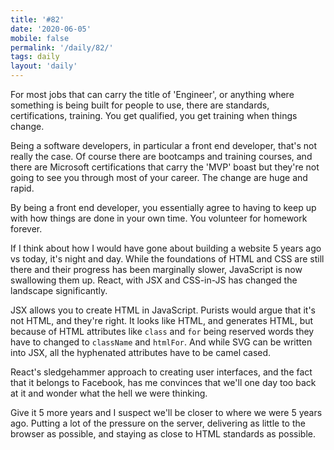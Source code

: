 ```yaml
---
title: '#82'
date: '2020-06-05'
mobile: false
permalink: '/daily/82/'
tags: daily
layout: 'daily'
---
```


For most jobs that can carry the title of 'Engineer', or anything where something is being built for people to use, there are standards, certifications, training. You get qualified, you get training when things change.

Being a software developers, in particular a front end developer, that's not really the case. Of course there are bootcamps and training courses, and there are Microsoft certifications that carry the 'MVP' boast but they're not going to see you through most of your career. The change are huge and rapid.

By being a front end developer, you essentially agree to having to keep up with how things are done in your own time. You volunteer for homework forever.

If I think about how I would have gone about building a website 5 years ago vs today, it's night and day. While the foundations of HTML and CSS are still there and their progress has been marginally slower, JavaScript is now swallowing them up. React, with JSX and CSS-in-JS has changed the landscape significantly.

JSX allows you to create HTML in JavaScript. Purists would argue that it's not HTML, and they're right. It looks like HTML, and generates HTML, but because of HTML attributes like `class` and `for` being reserved words they have to changed to `className` and `htmlFor`. And while SVG can be written into JSX, all the hyphenated attributes have to be camel cased.

React's sledgehammer approach to creating user interfaces, and the fact that it belongs to Facebook, has me convinces that we'll one day too back at it and wonder what the hell we were thinking.

Give it 5 more years and I suspect we'll be closer to where we were 5 years ago. Putting a lot of the pressure on the server, delivering as little to the browser as possible, and staying as close to HTML standards as possible.
